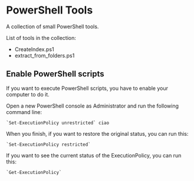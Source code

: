 # PowerShell Tools
A collection of small PowerShell tools.

List of tools in the collection:
<ul>
	<li>
		CreateIndex.ps1
	</li>
	<li>
		extract_from_folders.ps1
	</li>
</ul>

## Enable PowerShell scripts

If you want to execute PowerShell scripts, you have to enable your computer to do it.

Open a new PowerShell console as Administrator and run the following command line:

	`Set-ExecutionPolicy unrestricted` ciao

When you finish, if you want to restore the original status, you can run this:

	`Set-ExecutionPolicy restricted`
	
If you want to see the current status of the ExecutionPolicy, you can run this:

	`Get-ExecutionPolicy`
